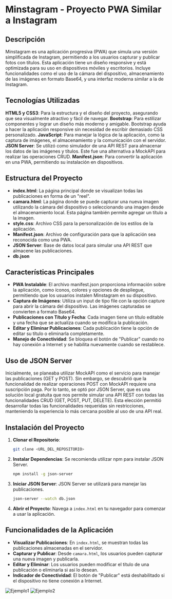 # Minstagram - Proyecto PWA Similar a Instagram

## Descripción

Minstagram es una aplicación progresiva (PWA) que simula una versión simplificada de Instagram, permitiendo a los usuarios capturar y publicar fotos con títulos. Esta aplicación tiene un diseño responsive y está optimizada para su uso en dispositivos móviles y escritorios. Incluye funcionalidades como el uso de la cámara del dispositivo, almacenamiento de las imágenes en formato Base64, y una interfaz moderna similar a la de Instagram.

## Tecnologías Utilizadas

**HTML5 y CSS3**: Para la estructura y el diseño del proyecto, asegurando que sea visualmente atractivo y fácil de navegar.
**Bootstrap**: Para estilizar componentes y lograr un diseño más moderno y amigable. Bootstrap ayuda a hacer la aplicación responsive sin necesidad de escribir demasiado CSS personalizado.
**JavaScript**: Para manejar la lógica de la aplicación, como la captura de imágenes, el almacenamiento y la comunicación con el servidor.
**JSON Server**: Se utilizó como simulador de una API REST para almacenar los datos de las imágenes y títulos. Este fue una alternativa a MockAPI para realizar las operaciones CRUD.
**Manifest.json**: Para convertir la aplicación en una PWA, permitiendo su instalación en dispositivos.

## Estructura del Proyecto

- **index.html**: La página principal donde se visualizan todas las publicaciones en forma de un "reel".
- **camara.html**: La página donde se puede capturar una nueva imagen utilizando la cámara del dispositivo o seleccionando una imagen desde el almacenamiento local. Esta página también permite agregar un título a la imagen.
- **style.css**: Archivo CSS para la personalización de los estilos de la aplicación.
- **Manifest.json**: Archivo de configuración para que la aplicación sea reconocida como una PWA.
- **JSON Server**: Base de datos local para simular una API REST que almacene las publicaciones.
- **db.json**

## Características Principales

- **PWA Instalable**: El archivo manifest.json proporciona información sobre la aplicación, como íconos, colores y opciones de despliegue, permitiendo que los usuarios instalen Minstagram en su dispositivo.
- **Captura de Imágenes**: Utiliza un input de tipo file con la opción capture para abrir la cámara del dispositivo. Las imágenes capturadas se convierten a formato Base64.
- **Publicaciones con Título y Fecha**: Cada imagen tiene un título editable y una fecha que se actualiza cuando se modifica la publicación.
- **Editar y Eliminar Publicaciones**: Cada publicación tiene la opción de editar su título o eliminarla completamente.
- **Manejo de Conectividad**: Se bloquea el botón de "Publicar" cuando no hay conexión a Internet y se habilita nuevamente cuando se restablece.

## Uso de JSON Server

Inicialmente, se planeaba utilizar MockAPI como el servicio para manejar las publicaciones (GET y POST). Sin embargo, se descubrió que la funcionalidad de realizar operaciones POST con MockAPI requiere una suscripción paga. Por lo tanto, se optó por JSON Server, que es una solución local gratuita que nos permite simular una API REST con todas las funcionalidades CRUD (GET, POST, PUT, DELETE). Esta elección permitió desarrollar todas las funcionalidades requeridas sin restricciones, manteniendo la experiencia lo más cercana posible al uso de una API real.

## Instalación del Proyecto

1. **Clonar el Repositorio**:
    ```bash
    git clone <URL_DEL_REPOSITORIO>
    ```
2. **Instalar Dependencias**:
    Se recomienda utilizar npm para instalar JSON Server.
    ```bash
    npm install -g json-server
    ```
3. **Iniciar JSON Server**:
    JSON Server se utilizará para manejar las publicaciones.
    ```bash
    json-server --watch db.json
    ```
4. **Abrir el Proyecto**:
    Navega a `index.html` en tu navegador para comenzar a usar la aplicación.

## Funcionalidades de la Aplicación

- **Visualizar Publicaciones**: En `index.html`, se muestran todas las publicaciones almacenadas en el servidor.
- **Capturar y Publicar**: Desde `camara.html`, los usuarios pueden capturar una nueva imagen y publicarla.
- **Editar y Eliminar**: Los usuarios pueden modificar el título de una publicación o eliminarla si así lo desean.
- **Indicador de Conectividad**: El botón de "Publicar" está deshabilitado si el dispositivo no tiene conexión a Internet.


![Ejemplo1](https://github.com/user-attachments/assets/33a62a11-f3cd-43cf-ba43-82e5e8e13545)
![Ejemplo2](https://github.com/user-attachments/assets/d36d2fe4-5e65-415e-aa73-97fa2b76d823)
